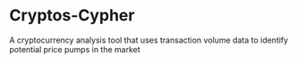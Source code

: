 # Cryptos-Cypher
A cryptocurrency analysis tool that uses transaction volume data to identify potential price pumps in the market
